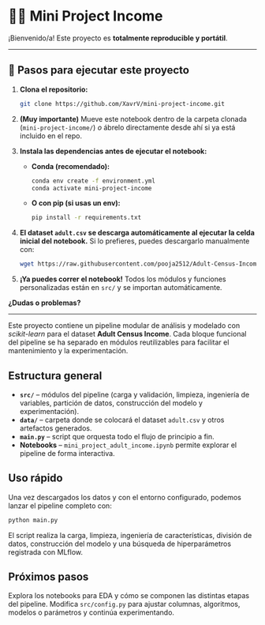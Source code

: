 # 🧑‍💻 Mini Project Income

¡Bienvenido/a! Este proyecto es **totalmente reproducible y portátil**.

---

## 🚀 Pasos para ejecutar este proyecto

1. **Clona el repositorio:**
   ```bash
   git clone https://github.com/XavrV/mini-project-income.git
   ```
2. **(Muy importante)**
   Mueve este notebook dentro de la carpeta clonada (`mini-project-income/`)
   *o* ábrelo directamente desde ahí si ya está incluido en el repo.
3. **Instala las dependencias antes de ejecutar el notebook:**

   * **Conda (recomendado):**

     ```bash
     conda env create -f environment.yml
     conda activate mini-project-income
     ```
   * **O con pip (si usas un env):**

     ```bash
     pip install -r requirements.txt
     ```
4. **El dataset `adult.csv` se descarga automáticamente al ejecutar la celda inicial del notebook.**
   Si lo prefieres, puedes descargarlo manualmente con:

   ```bash
   wget https://raw.githubusercontent.com/pooja2512/Adult-Census-Income/master/adult.csv -O data/adult.csv --quiet
   ```
5. **¡Ya puedes correr el notebook!**
   Todos los módulos y funciones personalizadas están en `src/` y se importan automáticamente.


**¿Dudas o problemas?**

---

Este proyecto contiene un pipeline modular de análisis y modelado con *scikit-learn* para el dataset **Adult Census Income**. Cada bloque funcional del pipeline se ha separado en módulos reutilizables para facilitar el mantenimiento y la experimentación.

## Estructura general

- **`src/`** – módulos del pipeline (carga y validación, limpieza, ingeniería de variables, partición de datos, construcción del modelo y experimentación).
- **`data/`** – carpeta donde se colocará el dataset `adult.csv` y otros artefactos generados.
- **`main.py`** – script que orquesta todo el flujo de principio a fin.
- **Notebooks** – `mini_project_adult_income.ipynb` permite explorar el pipeline de forma interactiva.


## Uso rápido

Una vez descargados los datos y con el entorno configurado, podemos lanzar el pipeline completo con:

```bash
python main.py
```

El script realiza la carga, limpieza, ingeniería de características, división de datos, construcción del modelo y una búsqueda de hiperparámetros registrada con MLflow.

## Próximos pasos

Explora los notebooks para EDA y cómo se componen las distintas etapas del pipeline.  Modifica `src/config.py` para ajustar columnas, algoritmos, modelos o parámetros y continúa experimentando.


